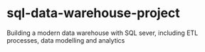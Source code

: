 # sql-data-warehouse-project
Building a modern data warehouse with SQL sever, including ETL processes, data modelling and analytics
